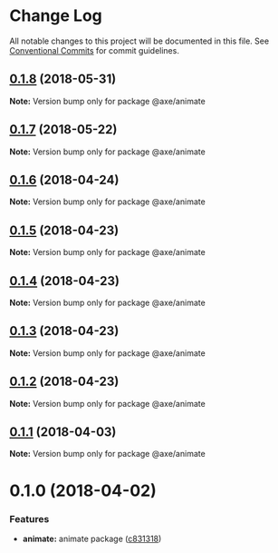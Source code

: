 # Change Log

All notable changes to this project will be documented in this file.
See [Conventional Commits](https://conventionalcommits.org) for commit guidelines.

<a name="0.1.8"></a>
## [0.1.8](https://github.com/ansenhuang/axe/compare/@axe/animate@0.1.7...@axe/animate@0.1.8) (2018-05-31)




**Note:** Version bump only for package @axe/animate

<a name="0.1.7"></a>
## [0.1.7](https://github.com/ansenhuang/axe/compare/@axe/animate@0.1.6...@axe/animate@0.1.7) (2018-05-22)




**Note:** Version bump only for package @axe/animate

<a name="0.1.6"></a>
## [0.1.6](https://github.com/ansenhuang/axe/compare/@axe/animate@0.1.5...@axe/animate@0.1.6) (2018-04-24)




**Note:** Version bump only for package @axe/animate

<a name="0.1.5"></a>
## [0.1.5](https://github.com/ansenhuang/axe/compare/@axe/animate@0.1.4...@axe/animate@0.1.5) (2018-04-23)




**Note:** Version bump only for package @axe/animate

<a name="0.1.4"></a>
## [0.1.4](https://github.com/ansenhuang/axe/compare/@axe/animate@0.1.3...@axe/animate@0.1.4) (2018-04-23)




**Note:** Version bump only for package @axe/animate

<a name="0.1.3"></a>
## [0.1.3](https://github.com/ansenhuang/axe/compare/@axe/animate@0.1.1...@axe/animate@0.1.3) (2018-04-23)




**Note:** Version bump only for package @axe/animate

<a name="0.1.2"></a>
## [0.1.2](https://github.com/ansenhuang/axe/compare/@axe/animate@0.1.1...@axe/animate@0.1.2) (2018-04-23)




**Note:** Version bump only for package @axe/animate

<a name="0.1.1"></a>
## [0.1.1](https://github.com/ansenhuang/axe/compare/@axe/animate@0.1.0...@axe/animate@0.1.1) (2018-04-03)




**Note:** Version bump only for package @axe/animate

<a name="0.1.0"></a>
# 0.1.0 (2018-04-02)


### Features

* **animate:** animate package ([c831318](https://github.com/ansenhuang/axe/commit/c831318))
